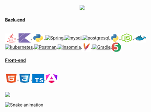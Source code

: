##
<div align="center">
  <a href="https://github.com/giovanni-cerqueira">
  <img height="180em" src="https://github-readme-stats.vercel.app/api/top-langs/?username=giovanni-cerqueira&layout=compact&langs_count=7&theme=dracula"/>
</div>
<h4>Back-end</h4>
<div style="display: inline_block"><br>
  <img align="center" alt="Java" height="30" width="40" src="https://raw.githubusercontent.com/devicons/devicon/master/icons/java/java-plain.svg">
  <img align="center" alt="Kotlin" height="30" width="40" src="https://raw.githubusercontent.com/devicons/devicon/master/icons/kotlin/kotlin-plain.svg">
  <img align="center" alt="Python" height="30" width="40" src="https://raw.githubusercontent.com/devicons/devicon/master/icons/python/python-original.svg">
  <img align="center" alt="Spring" height="30" width="30" src="https://www.vectorlogo.zone/logos/springio/springio-icon.svg">
  <img align="center" alt="mysql" height="50" width="50" src="https://icongr.am/devicon/mysql-original-wordmark.svg?size=128&color=8701f4">
  <img align="center" alt="postgresql" height="30" width="30" src="https://icongr.am/devicon/postgresql-original.svg?size=128&color=currentColor">
  <img align="center" alt="Python" height="30" width="30" src="https://raw.githubusercontent.com/devicons/devicon/master/icons/python/python-original.svg">
    <img align="center" alt="nodejs" height="30" width="40" src="https://raw.githubusercontent.com/devicons/devicon/master/icons/nodejs/nodejs-original.svg">
  <img align="center" alt="docker" height="30" width="40" src="https://raw.githubusercontent.com/devicons/devicon/master/icons/docker/docker-original.svg">
  <img align="center" alt="kubernetes" height="30" width="40" src="https://www.vectorlogo.zone/logos/kubernetes/kubernetes-ar21.svg">
  <img src="https://www.vectorlogo.zone/logos/getpostman/getpostman-icon.svg" alt="Postman" title="Postman" align="center" height="30" width="30">
  <img src="https://github.com/get-icon/geticon/blob/master/icons/insomnia.svg" alt="Insomnia" title="Insomnia" align="center" height="30" width="30">
  <img src="Logos-Conhecimentos/Maven.png" alt="Maven" title="Maven" align="center" height="30" width="30">
  <img src="https://www.vectorlogo.zone/logos/gradle/gradle-ar21.svg" alt="Gradle" title="Gradle" align="center" height="30" width="30">
  <img src="Logos-Conhecimentos/Junit.png" alt="Junit" title="Junit" align="center" height="30" width="30">
<br>
  <h4>Front-end</h4>
<br>
  <img align="center" alt="Gio-HTML" height="30" width="40" src="https://raw.githubusercontent.com/devicons/devicon/master/icons/html5/html5-original.svg">
  <img align="center" alt="Gio-CSS" height="30" width="40" src="https://raw.githubusercontent.com/devicons/devicon/master/icons/css3/css3-original.svg">
  <img align="center" alt="Gio-Ts" height="30" width="40" src="https://raw.githubusercontent.com/devicons/devicon/master/icons/typescript/typescript-plain.svg">
  <img align="center" alt="Gio-React" height="30" width="40" src="https://raw.githubusercontent.com/devicons/devicon/master/icons/angular/angular-original.svg">
  
</div>
  
  ##
 
<div> 
  <a href="https://www.linkedin.com/in/giovannicerqueira" target="_blank"><img src="https://img.shields.io/badge/-LinkedIn-%230077B5?style=for-the-badge&logo=linkedin&logoColor=white" target="_blank"></a> 
 
  ![Snake animation](https://github.com/giovanni-cerqueira/rafaballerini/blob/output/github-contribution-grid-snake.svg)
 
</div>
